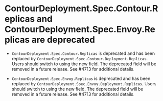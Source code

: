 # ContourDeployment.Spec.Contour.Replicas and ContourDeployment.Spec.Envoy.Replicas are deprecated

- `ContourDeployment.Spec.Contour.Replicas` is deprecated and has been replaced by `ContourDeployment.Spec.Contour.Deployment.Replicas`. Users should switch to using the new field. The deprecated field will be removed in a future release. See #4713 for additional details.

- `ContourDeployment.Spec.Envoy.Replicas` is deprecated and has been replaced by `ContourDeployment.Spec.Envoy.Deployment.Replicas`. Users should switch to using the new field. The deprecated field will be removed in a future release. See #4713 for additional details.
